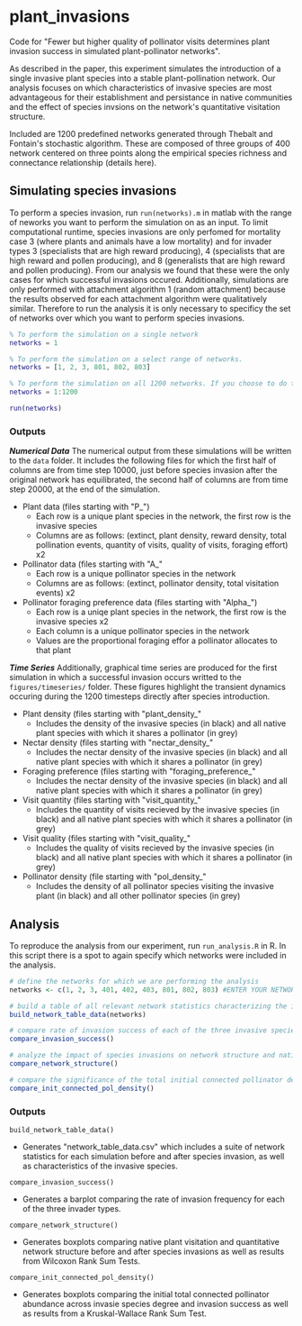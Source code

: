 # plant_invasions

Code for "Fewer but higher quality of pollinator visits determines plant invasion success in simulated plant-pollinator networks".

As described in the paper, this experiment simulates the introduction of a single invasive plant species into a stable plant-pollination network. Our analysis focuses on which characteristics of invasive species are most advantageous for their establishment and persistance in native communities and the effect of species invsions on the network's quantitative visitation structure. 

Included are 1200 predefined networks generated through Thebalt and Fontain's stochastic algorithm. These are composed of three groups of 400 network centered on three points along the empirical species richness and connectance relationship (details here).

## Simulating species invasions

To perform a species invasion, run ```run(networks).m``` in matlab with the range of neworks you want to perform the simulation on as an input. To limit computational runtime, species invasions are only perfomed for mortality case 3 (where plants and animals have a low mortality) and for invader types 3 (specialists that are high reward producing), 4 (specialists that are high reward and pollen producing), and 8 (generalists that are high reward and pollen producing). From our analysis we found that these were the only cases for which successful invasions occured. Additionally, simulations are only performed with attachment algorithm 1 (random attachment) because the results observed for each attachment algorithm were qualitatively similar. Therefore to run the analysis it is only necessary to specificy the set of networks over which you want to perform species invasions. 

```matlab
% To perform the simulation on a single network
networks = 1 

% To perform the simulation on a select range of networks.
networks = [1, 2, 3, 801, 802, 803] 

% To perform the simulation on all 1200 networks. If you choose to do this I recommended that you use a computing cluster!
networks = 1:1200 

run(networks)
```

### Outputs

***Numerical Data***
The numerical output from these simulations will be written to the ```data``` folder. It includes the following files for which the first half of columns are from time step 10000, just before species invasion after the original network has equilibrated, the second half of columns are from time step 20000, at the end of the simulation.
* Plant data (files starting with "P_")
  * Each row is a unique plant species in the network, the first row is the invasive species
  * Columns are as follows: (extinct, plant density, reward density, total pollination events, quantity of visits, quality of visits, foraging effort) x2
* Pollinator data (files starting with "A_"
  * Each row is a unique pollinator species in the network
  * Columns are as follows: (extinct, pollinator density, total visitation events) x2
* Pollinator foraging preference data (files starting with "Alpha_")
  * Each row is a uniqe plant species in the network, the first row is the invasive species x2
  * Each column is a unique pollinator species in the network
  * Values are the proportional foraging effor a pollinator allocates to that plant

***Time Series***
Additionally, graphical time series are produced for the first simulation in which a successful invasion occurs writted to the ```figures/timeseries/``` folder. These figures highlight the transient dynamics occuring during the 1200 timesteps directly after species introduction.
* Plant density (files starting with "plant_density_"
  * Includes the density of the invasive species (in black) and all native plant species with which it shares a pollinator (in grey)
* Nectar density (files starting with "nectar_density_"
  * Includes the nectar density of the invasive species (in black) and all native plant species with which it shares a pollinator (in grey)
* Foraging preference (files starting with "foraging_preference_"
  * Includes the nectar density of the invasive species (in black) and all native plant species with which it shares a pollinator (in grey)
* Visit quantity (files starting with "visit_quantity_"
  * Includes the quantity of visits recieved by the invasive species (in black) and all native plant species with which it shares a pollinator (in grey)
* Visit quality (files starting with "visit_quality_"
  * Includes the quality of visits recieved by the invasive species (in black) and all native plant species with which it shares a pollinator (in grey)
* Pollinator density (file starting with "pol_density_"
  * Includes the density of all pollinator species visiting the invasive plant (in black) and all other pollinator species (in grey)

## Analysis 

To reproduce the analysis from our experiment, run ```run_analysis.R``` in R. In this script there is a spot to again specify which networks were included in the analysis.

``` R
# define the networks for which we are performing the analysis
networks <- c(1, 2, 3, 401, 402, 403, 801, 802, 803) #ENTER YOUR NETWORKS HERE

# build a table of all relevant network statistics characterizing the invasion
build_network_table_data(networks)

# compare rate of invasion success of each of the three invasive species types
compare_invasion_success()

# analyze the impact of species invasions on network structure and native plant visitation
compare_network_structure()

# compare the significance of the total initial connected pollinator density
compare_init_connected_pol_density()
```

### Outputs

```build_network_table_data()``` 
* Generates "network_table_data.csv" which includes a suite of network statistics for each simulation before and after species invasion, as well as characteristics of the invasive species. 

```compare_invasion_success()``` 
* Generates a barplot comparing the rate of invasion frequency for each of the three invader types.

```compare_network_structure()``` 
* Generates boxplots comparing native plant visitation and quantitative network structure before and after species invasions as well as results from Wilcoxon Rank Sum Tests.

```compare_init_connected_pol_density()``` 
* Generates boxplots comparing the initial total connected pollinator abundance across invasie species degree and invasion success as well as results from a Kruskal-Wallace Rank Sum Test. 
